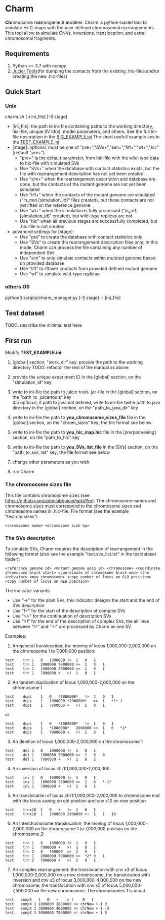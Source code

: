 # Charm
**Ch**romosome re**ar**rangement **m**odeler.
Charm is python-based tool to simulate Hi-C-maps with the user-defined chromosomal rearrangements. This tool allow to simulate CNVs, inversions, translocation, and extra-chromosomal fragments.

## Requirements
1) Python >= 3.7 with numpy
2) [Jucier Tools](https://github.com/aidenlab/juicer)(for dumping the contacts from the existing .hic-files and/or creating the new .hic-files)

## Quick Start
### Unix
charm.sh [-i ini_file] [-S stage] 
* [ini_file]: the path to ini-file containing paths to the working directory, hic-file, unique SV id(s), model paramaters, and others. See the full ini-file description in the [BIG_EXAMPLE.ini](https://github.com/genomech/Charm/blob/main/BIG_EXAMPLE.ini) The short usefull example see in the [TEST_EXAMPLE.ini](https://github.com/genomech/Charm/blob/main/TEST_EXAMPLE.ini)
* [stage]: optional, must be one of "pre+","SVs+","sim+","lift+","wt+","hic" (default "pre+")
  - "pre+" is the default parameter, from hic-file with the wild-type data to hic-file with simulated SVs
  - Use "SVs+" when the database with contact statistics exists, but the file with rearrangement description has not yet been created 
  - Use "sim+" when the rearrangement description and database are done, but the contacts of the mutant genome are not yet been simulated
  - Use "lift+" when the contacts of the mutant genome are simulated ("in_mut.[simulation_id]" files created), but these contacts are not yet lifted on the reference genome
  - Use "wt+" when the simulation is fully processed ("in_ref.[simulation_id]" created), but wild-type replicas are not
  - Use "hic" when all previous stages are successfully completed, but .hic-file is not created
* advanced settings for [stage]:
  - Use "pre" to create the database with contact statistics only
  - Use "SVs" to create the rearrangement description files only; in this mode, Charm can process the file containing any number of independent SVs 
  - Use "sim" to only simulate contacts within *mutated* genome based on provided database
  - Use "lift" to liftover contacts from provided defined mutant genome
  - Use "wt" to simulate wild-type replicas
### others OS
python3 scripts/charm_manager.py [-S stage] -i [ini_file]

## Test dataset
TODO: describe the minimal test here

## First run
Modify **TEST_EXAMPLE.ini**:
1) [global] section, "work_dir" key: provide the path to the working directory
TODO: refactor the rest of the manual as above.


2) provide the unique experiment ID in the [global] section, on the "simulation_id" key
3) write to ini-file the path to juicer tools .jar-file in the [global] section, on the "path_to_juicertools" key  
4.5 optional, if path to java not defined, write to ini-file twihe path to java directory in the [global] section, on the "path_to_java_dir" key 
5) write to ini-file the path to **you_chromosome_sizes_file** file in the [global] section, on the "chrom_sizes" key; the file format see below 
6) write to ini-file the path to **you_hic_map.hic** file in the [prerpoceesing] section, on the "path_to_hic" key
7) write to ini-file the path to **you_SVs_list_file** in the [SVs] section, on the "path_to_svs_list" key; the file format see below
8) change other parameters as you wish
9) run Charm

### The chromosome sizes file
This file contains chromosome sizes (see https://github.com/aidenlab/juicer/wiki/Pre). The chromosome names and chromosome sizes must correspond to the chromosome sizes and chromosome names in .hic-file. 
File format (see the example "test.chr.sizes")
```
<chromosome name> <chromosome size bp>
```

### The SVs description 
To simulate SVs, Charm requires the description of rearrangement in the following format (also see the example "test.svs_list.txt" in the testdataset folder):
```
<reference genome id> <mutant genome uniq id> <chromosome> <coordinate chromosome block start> <coordinate of chromosome block end> <the indicator> <new chromosome> <copy number of locus on OLD position> <copy number of locus on NEW position>
```
The indicator variants:
  - Use "->" for the plain SVs, this indicator designs the start and the end of SVs description
  - Use "!>" for the start of the description of complex SVs
  - Use ">>" for the continuation of description SVs
  - Use ">!" for the end of the description of complex SVs, the all lines between "!>" and ">!" are processed by Charm as one SV.
 
Examples:
  1) An general translocation; the moving of locus 1,000,000-2,000,000 on the chromosome 1 to 7,000,000 position: 
  ```
test	trn	1	0	1000000	!>	1	0	1
test	trn	1	2000000	7000000	>>	1	0	1
test	trn	1	1000000	2000000	>>	1	0	1
test	trn	1	7000000	+	>!	1	0	1
  ```
  2) An tandem duplication of locus 1,000,000-2,000,000 on the chromosome 1
  ```
test	dups	1	0	*2000000*	!>	1	0	1
test	dups	1	1000000	*2000000*	>>	1	*1*	1
test	dups	1	7000000	+	>!	1	0	1

  ```
  or
  ```
test	dups	1	0	*1000000*	!>	1	0	1
test	dups	1	*1000000*	2000000	>>	1	0	*2*
test	dups	1	7000000	+	>!	1	0	1
  ```
  3) An deletion of locus 1,000,000-2,000,000 on the chromosome 1

  ```
test	del	1	0	1000000	!>	1	0	1
test	del	1	1000000	2000000	>>	1	0	0
test	del	1	7000000	+	>!	1	0	1

  ```
 4) An inversion of locus chr1:1,000,000-2,000,000 
  ```
test	inv	1	0	1000000	!>	1	0	1
test	inv	1	1000000	2000000	>>	1	0	*-1*
test	inv	1	7000000	+	>!	1	0	1
  ```
  5) An translocation of locus chr1:1,000,000-2,000,000 to chromosome end with the locus saving on old position and cnv x10 on new position
  ```
test	trnx10	1	0	+	!>	1	0	1
test	trnx10	1	1000000	2000000	>!	1	1	10
  ```
  6) An interchomosome  translocation; the moving of locus 1,000,000-2,000,000 on the chromosome 1 to 7,000,000 position on the chromosome 2: 
  ```
test	trn	1	0	1000000	!>	1	0	1
test	trn	1	7000000	+	>!	1	0	1
test	trn	2	0	700000	>>	2	0	1
test	trn	1	2000000	7000000	>>	*2*	0	1
test	trn	2	7000000	+	>!	2	0	1
  ```

  7) An complex rearrangement: the translocation with cnv x3 of locus 1,000,000-2,000,000 on a new chromosome, the translocation with inversion and cnv x3 of locus 3,000,000-4,000,000 on the new chromosome,  the translocation with cnv x5 of locus 5,000,000-7,500,000 on the new chromosome. The chromosomes 1 is intact.
  ```
 test	compX	1	0	+	!> 1	0	1
 test	compX 1 1000000 2000000 >> chrNew + 1 3
 test	compX 1 3000000 4000000 >> chrNew + 1 -3
 test	compX 1 5000000 7500000 >! chrNew + 1 5
  ```